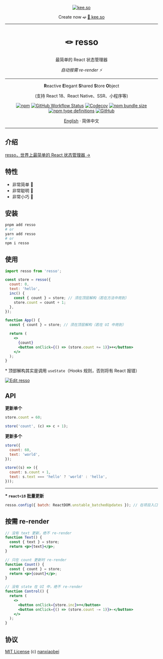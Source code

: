 <div align="center">
<p><a href="https://kee.so/" target="_blank"><img src="https://i.imgur.com/x5SRUoo.png" alt="kee.so" /></a></p>

Create now ➫ [🔗 kee.so](https://kee.so/)

</div>

---

<div align="center">
<h1>🪢 resso</h1>

最简单的 React 状态管理器

_自动按需 re-render ⚡️_

---

**R**eactive **E**legant **S**hared **S**tore **O**bject

(支持 React 18、React Native、SSR、小程序等)

[![npm](https://img.shields.io/npm/v/resso?style=flat-square)](https://www.npmjs.com/package/resso)
[![GitHub Workflow Status](https://img.shields.io/github/actions/workflow/status/nanxiaobei/resso/test.yml?branch=main&style=flat-square)](https://github.com/nanxiaobei/resso/actions/workflows/test.yml)
[![Codecov](https://img.shields.io/codecov/c/github/nanxiaobei/resso?style=flat-square)](https://codecov.io/gh/nanxiaobei/resso)
[![npm bundle size](https://img.shields.io/bundlephobia/minzip/resso?style=flat-square)](https://bundlephobia.com/result?p=resso)
[![npm type definitions](https://img.shields.io/npm/types/typescript?style=flat-square)](https://github.com/nanxiaobei/resso/blob/main/src/index.ts)
[![GitHub](https://img.shields.io/github/license/nanxiaobei/resso?style=flat-square)](https://github.com/nanxiaobei/resso/blob/main/LICENSE)

[English](./README.md) · 简体中文

</div>

---

## 介绍

[resso，世界上最简单的 React 状态管理器 →](https://zhuanlan.zhihu.com/p/468417292)

## 特性

- 非常简单 🪩
- 非常聪明 🫙
- 非常小巧 🫧

## 安装

```sh
pnpm add resso
# or
yarn add resso
# or
npm i resso
```

## 使用

```jsx
import resso from 'resso';

const store = resso({
  count: 0,
  text: 'hello',
  inc() {
    const { count } = store; // 须在顶层解构（若在方法中用到）
    store.count = count + 1;
  },
});

function App() {
  const { count } = store; // 须在顶层解构（若在 UI 中用到）

  return (
    <>
      {count}
      <button onClick={() => (store.count += 1)}>+</button>
    </>
  );
}
```

\* 顶部解构其实是调用 `useState`（Hooks 规则，否则将有 React 报错）

[![Edit resso](https://codesandbox.io/static/img/play-codesandbox.svg)](https://codesandbox.io/s/resso-ol8dn?file=/src/App.jsx)

## API

**更新单个**

```jsx
store.count = 60;

store('count', (c) => c + 1);
```

**更新多个**

```jsx
store({
  count: 60,
  text: 'world',
});

store((s) => ({
  count: s.count + 1,
  text: s.text === 'hello' ? 'world' : 'hello',
}));
```

---

**\* `react<18` 批量更新**

```jsx
resso.config({ batch: ReactDOM.unstable_batchedUpdates }); // 在项目入口
```

## 按需 re-render

```jsx
// 没有 text 更新，绝不 re-render
function Text() {
  const { text } = store;
  return <p>{text}</p>;
}

// 只在 count 更新时 re-render
function Count() {
  const { count } = store;
  return <p>{count}</p>;
}

// 没有 state 在 UI 中，绝不 re-render
function Control() {
  return (
    <>
      <button onClick={store.inc}>+</button>
      <button onClick={() => (store.count -= 1)}>-</button>
    </>
  );
}
```

## 协议

[MIT License](https://github.com/nanxiaobei/resso/blob/main/LICENSE) (c) [nanxiaobei](https://lee.so/)
